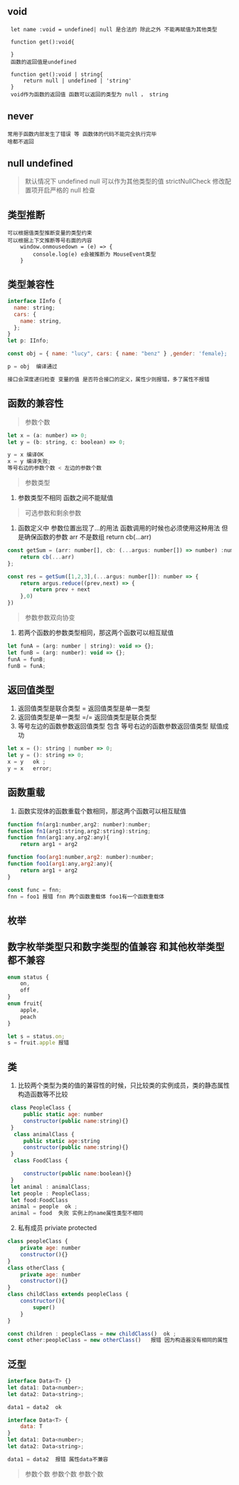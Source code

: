 ## void

     let name :void = undefined| null 是合法的 除此之外 不能再赋值为其他类型

     function get():void{

     }
     函数的返回值是undefined

     function get():void | string{
         return null | undefined | 'string'
     }
     void作为函数的返回值 函数可以返回的类型为 null ， string

## never

    常用于函数内部发生了错误 等 函数体的代码不能完全执行完毕
    啥都不返回

## null undefined

> 默认情况下 undefined null 可以作为其他类型的值
> strictNullCheck 修改配置项开启严格的 null 检查

## 类型推断

    可以根据值类型推断变量的类型约束
    可以根据上下文推断等号右面的内容
        window.onmousedown = (e) => {
            console.log(e) e会被推断为 MouseEvent类型
        }

## 类型兼容性

```js
interface IInfo {
  name: string;
  cars: {
    name: string,
  };
}
let p: IInfo;

const obj = { name: "lucy", cars: { name: "benz" } ,gender: 'female};

p = obj  编译通过

接口会深度递归检查 变量的值 是否符合接口的定义，属性少则报错，多了属性不报错
```

## 函数的兼容性

> 参数个数

```js
let x = (a: number) => 0;
let y = (b: string, c: boolean) => 0;

y = x 编译OK
x = y 编译失败;
等号右边的参数个数 < 左边的参数个数
```

> 参数类型

1. 参数类型不相同 函数之间不能赋值

> 可选参数和剩余参数

1. 函数定义中 参数位置出现了...的用法 函数调用的时候也必须使用这种用法 但是确保函数的参数 arr 不是数组 return cb(...arr)

```js
const getSum = (arr: number[], cb: (...argus: number[]) => number) :number){
    return cb(...arr)
};

const res = getSum([1,2,3],(...argus: number[]): number => {
    return argus.reduce((prev,next) => {
        return prev + next
    },0)
})
```

> 参数参数双向协变

1. 若两个函数的参数类型相同，那这两个函数可以相互赋值

```js
let funA = (arg: number | string): void => {};
let funB = (arg: number): void => {};
funA = funB;
funB = funA;
```

## 返回值类型

1. 返回值类型是联合类型 = 返回值类型是单一类型
2. 返回值类型是单一类型 =/= 返回值类型是联合类型
3. 等号左边的函数参数返回值类型 包含 等号右边的函数参数返回值类型 赋值成功

```js
let x = (): string | number => 0;
let y = (): string => 0;
x = y   ok ;
y = x   error;
```

## 函数重载

1. 函数实现体的函数重载个数相同，那这两个函数可以相互赋值

```js
function fn(arg1:number,arg2: number):number;
function fn1(arg1:string,arg2:string):string;
function fnn(arg1:any,arg2:any){
    return arg1 + arg2

function foo(arg1:number,arg2: number):number;
function foo1(arg1:any,arg2:any){
    return arg1 + arg2
}

const func = fnn;
fnn = foo1 报错 fnn 两个函数重载体 foo1有一个函数重载体
```

## 枚举

## 数字枚举类型只和数字类型的值兼容 和其他枚举类型都不兼容

```js
enum status {
    on,
    off
}
enum fruit{
    apple,
    peach
}

let s = status.on;
s = fruit.apple 报错
```

## 类

1. 比较两个类型为类的值的兼容性的时候，只比较类的实例成员，类的静态属性构造函数等不比较

```js
 class PeopleClass {
     public static age: number
     constructor(public name:string){}
 }
  class animalClass {
     public static age:string
     constructor(public name:string){}
 }
  class FoodClass {

     constructor(public name:boolean){}
 }
 let animal : animalClass;
 let people : PeopleClass;
 let food:FoodClass
 animal = people  ok ;
 animal = food  失败 实例上的name属性类型不相同

```

2. 私有成员 priviate protected

```js
class peopleClass {
    private age: number
    constructor(){}
}
class otherClass {
    private age: number
    constructor(){}
}
class childClass extends peopleClass {
    constructor(){
        super()
    }
}

const children : peopleClass = new childClass()  ok ;
const other:peopleClass = new otherClass()   报错 因为构造器没有相同的属性


```

## 泛型

```js
interface Data<T> {}
let data1: Data<number>;
let data2: Data<string>;

data1 = data2  ok

interface Data<T> {
    data: T
}
let data1: Data<number>;
let data2: Data<string>;

data1 = data2  报错 属性data不兼容
```

> 参数个数
> 参数个数
> 参数个数
